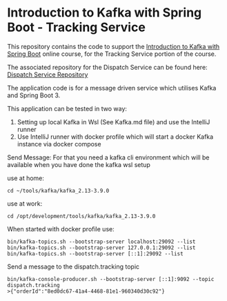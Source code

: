 # Introduction to Kafka with Spring Boot - Tracking Service

This repository contains the code to support the [Introduction to Kafka with Spring Boot](https://www.udemy.com/course/introduction-to-kafka-with-spring-boot/?referralCode=15118530CA63AD1AF16D) online course, for the Tracking Service portion of the course.

The associated repository for the Dispatch Service can be found here:  [Dispatch Service Repository](https://github.com/dboeckli/dispatch)

The application code is for a message driven service which utilises Kafka and Spring Boot 3.

This application can be tested in two way:
1. Setting up local Kafka in Wsl (See Kafka.md file) and use the IntelliJ runner
2. Use IntelliJ runner with docker profile which will start a docker Kafka instance via docker compose

Send Message:
For that you need a kafka cli environment which will be available when you have done the kafka wsl setup

use at home:
```
cd ~/tools/kafka/kafka_2.13-3.9.0
```
use at work:
```
cd /opt/development/tools/kafka/kafka_2.13-3.9.0
```

When started with docker profile use:
```
bin/kafka-topics.sh --bootstrap-server localhost:29092 --list
bin/kafka-topics.sh --bootstrap-server 127.0.0.1:29092 --list
bin/kafka-topics.sh --bootstrap-server [::1]:29092 --list
```

Send a message to the dispatch.tracking topic
```
bin/kafka-console-producer.sh --bootstrap-server [::1]:9092 --topic dispatch.tracking
>{"orderId":"8ed0dc67-41a4-4468-81e1-960340d30c92"} 
```


